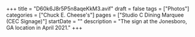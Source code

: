 +++
title = "D60k6J8r5P5n8aqeKkM3.avif"
draft = false
tags = ["Photos"]
categories = ["Chuck E. Cheese's"]
pages = ["Studio C Dining Marquee (CEC Signage)"]
startDate = ""
description = "The sign at the Jonesboro, GA location in April 2021."
+++
